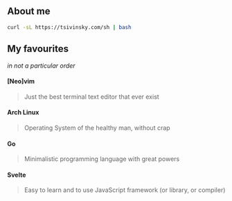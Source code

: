 ## About me

```bash
curl -sL https://tsivinsky.com/sh | bash
```

## My favourites

_in not a particular order_

#### [Neo]vim

> Just the best terminal text editor that ever exist

#### Arch Linux

> Operating System of the healthy man, without crap

#### Go

> Minimalistic programming language with great powers

#### Svelte

> Easy to learn and to use JavaScript framework (or library, or compiler)
